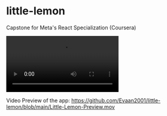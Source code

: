 # little-lemon
Capstone for Meta's React Specialization (Coursera)

![Demo](./Little-Lemon-Preview.mov)

Video Preview of the app: https://github.com/Evaan2001/little-lemon/blob/main/Little-Lemon-Preview.mov
